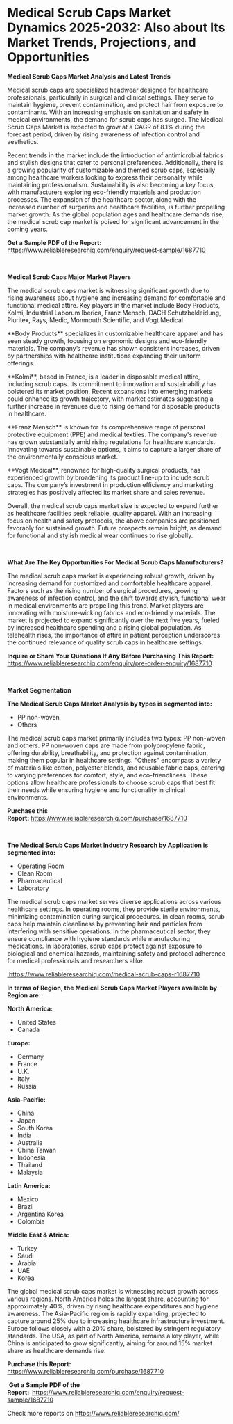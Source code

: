<p><h1>Medical Scrub Caps Market Dynamics 2025-2032: Also about Its Market Trends, Projections, and Opportunities</h1></p><p><strong>Medical Scrub Caps Market Analysis and Latest Trends</strong></p>
<p><p>Medical scrub caps are specialized headwear designed for healthcare professionals, particularly in surgical and clinical settings. They serve to maintain hygiene, prevent contamination, and protect hair from exposure to contaminants. With an increasing emphasis on sanitation and safety in medical environments, the demand for scrub caps has surged. The Medical Scrub Caps Market is expected to grow at a CAGR of 8.1% during the forecast period, driven by rising awareness of infection control and aesthetics.</p><p>Recent trends in the market include the introduction of antimicrobial fabrics and stylish designs that cater to personal preferences. Additionally, there is a growing popularity of customizable and themed scrub caps, especially among healthcare workers looking to express their personality while maintaining professionalism. Sustainability is also becoming a key focus, with manufacturers exploring eco-friendly materials and production processes. The expansion of the healthcare sector, along with the increased number of surgeries and healthcare facilities, is further propelling market growth. As the global population ages and healthcare demands rise, the medical scrub cap market is poised for significant advancement in the coming years.</p></p>
<p><strong>Get a Sample PDF of the Report:&nbsp;</strong> <a href="https://www.reliableresearchiq.com/enquiry/request-sample/1687710?utm_campaign=2290&utm_medium=2&utm_source=Github&utm_content=ia&utm_term=03032025&utm_id=medical-scrub-caps">https://www.reliableresearchiq.com/enquiry/request-sample/1687710</a></p>
<p>&nbsp;</p>
<p><strong>Medical Scrub Caps Major Market Players</strong></p>
<p><p>The medical scrub caps market is witnessing significant growth due to rising awareness about hygiene and increasing demand for comfortable and functional medical attire. Key players in the market include Body Products, Kolmi, Industrial Laborum Iberica, Franz Mensch, DACH Schutzbekleidung, Pluritex, Rays, Medic, Monmouth Scientific, and Vogt Medical.</p><p>**Body Products** specializes in customizable healthcare apparel and has seen steady growth, focusing on ergonomic designs and eco-friendly materials. The company’s revenue has shown consistent increases, driven by partnerships with healthcare institutions expanding their uniform offerings.</p><p>**Kolmi**, based in France, is a leader in disposable medical attire, including scrub caps. Its commitment to innovation and sustainability has bolstered its market position. Recent expansions into emerging markets could enhance its growth trajectory, with market estimates suggesting a further increase in revenues due to rising demand for disposable products in healthcare.</p><p>**Franz Mensch** is known for its comprehensive range of personal protective equipment (PPE) and medical textiles. The company's revenue has grown substantially amid rising regulations for healthcare standards. Innovating towards sustainable options, it aims to capture a larger share of the environmentally conscious market.</p><p>**Vogt Medical**, renowned for high-quality surgical products, has experienced growth by broadening its product line-up to include scrub caps. The company’s investment in production efficiency and marketing strategies has positively affected its market share and sales revenue.</p><p>Overall, the medical scrub caps market size is expected to expand further as healthcare facilities seek reliable, quality apparel. With an increasing focus on health and safety protocols, the above companies are positioned favorably for sustained growth. Future prospects remain bright, as demand for functional and stylish medical wear continues to rise globally.</p></p>
<p>&nbsp;</p>
<p><strong>What Are The Key Opportunities For Medical Scrub Caps Manufacturers?</strong></p>
<p><p>The medical scrub caps market is experiencing robust growth, driven by increasing demand for customized and comfortable healthcare apparel. Factors such as the rising number of surgical procedures, growing awareness of infection control, and the shift towards stylish, functional wear in medical environments are propelling this trend. Market players are innovating with moisture-wicking fabrics and eco-friendly materials. The market is projected to expand significantly over the next five years, fueled by increased healthcare spending and a rising global population. As telehealth rises, the importance of attire in patient perception underscores the continued relevance of quality scrub caps in healthcare settings.</p></p>
<p><strong>Inquire or Share Your Questions If Any Before Purchasing This Report:</strong> <a href="https://www.reliableresearchiq.com/enquiry/pre-order-enquiry/1687710?utm_campaign=2290&utm_medium=2&utm_source=Github&utm_content=ia&utm_term=03032025&utm_id=medical-scrub-caps">https://www.reliableresearchiq.com/enquiry/pre-order-enquiry/1687710</a></p>
<p>&nbsp;</p>
<p><strong>Market Segmentation</strong></p>
<p><strong>The Medical Scrub Caps Market Analysis by types is segmented into:</strong></p>
<p><ul><li>PP non-woven</li><li>Others</li></ul></p>
<p><p>The medical scrub caps market primarily includes two types: PP non-woven and others. PP non-woven caps are made from polypropylene fabric, offering durability, breathability, and protection against contamination, making them popular in healthcare settings. "Others" encompass a variety of materials like cotton, polyester blends, and reusable fabric caps, catering to varying preferences for comfort, style, and eco-friendliness. These options allow healthcare professionals to choose scrub caps that best fit their needs while ensuring hygiene and functionality in clinical environments.</p></p>
<p><strong>Purchase this Report:&nbsp;</strong><a href="https://www.reliableresearchiq.com/purchase/1687710?utm_campaign=2290&utm_medium=2&utm_source=Github&utm_content=ia&utm_term=03032025&utm_id=medical-scrub-caps">https://www.reliableresearchiq.com/purchase/1687710</a></p>
<p>&nbsp;</p>
<p><strong>The Medical Scrub Caps Market Industry Research by Application is segmented into:</strong></p>
<p><ul><li>Operating Room</li><li>Clean Room</li><li>Pharmaceutical</li><li>Laboratory</li></ul></p>
<p><p>The medical scrub caps market serves diverse applications across various healthcare settings. In operating rooms, they provide sterile environments, minimizing contamination during surgical procedures. In clean rooms, scrub caps help maintain cleanliness by preventing hair and particles from interfering with sensitive operations. In the pharmaceutical sector, they ensure compliance with hygiene standards while manufacturing medications. In laboratories, scrub caps protect against exposure to biological and chemical hazards, maintaining safety and protocol adherence for medical professionals and researchers alike.</p></p>
<p><a href="https://www.reliableresearchiq.com/medical-scrub-caps-r1687710?utm_campaign=2290&utm_medium=2&utm_source=Github&utm_content=ia&utm_term=03032025&utm_id=medical-scrub-caps">&nbsp;https://www.reliableresearchiq.com/medical-scrub-caps-r1687710</a></p>
<p><strong>In terms of Region, the Medical Scrub Caps Market Players available by Region are:</strong></p>
<p>
    <p> <strong> North America: </strong>
        <ul>
            <li>United States</li>
            <li>Canada</li>
        </ul>
        </p> 
    <p> <strong> Europe: </strong>
        <ul>
            <li>Germany</li>
            <li>France</li>
            <li>U.K.</li>
            <li>Italy</li>
            <li>Russia</li>
        </ul>
        </p> 
    <p> <strong> Asia-Pacific: </strong>
        <ul>
            <li>China</li>
            <li>Japan</li>
            <li>South Korea</li>
            <li>India</li>
            <li>Australia</li>
            <li>China Taiwan</li>
            <li>Indonesia</li>
            <li>Thailand</li>
            <li>Malaysia</li>
        </ul>
        </p> 
    <p> <strong> Latin America: </strong>
        <ul>
            <li>Mexico</li>
            <li>Brazil</li>
            <li>Argentina Korea</li>
            <li>Colombia</li>
        </ul>
        </p> 
    <p> <strong> Middle East & Africa: </strong>
        <ul>
            <li>Turkey</li>
            <li>Saudi</li>
            <li>Arabia</li>
            <li>UAE</li>
            <li>Korea</li>
        </ul>
    </p>
    </p>
<p><p>The global medical scrub caps market is witnessing robust growth across various regions. North America holds the largest share, accounting for approximately 40%, driven by rising healthcare expenditures and hygiene awareness. The Asia-Pacific region is rapidly expanding, projected to capture around 25% due to increasing healthcare infrastructure investment. Europe follows closely with a 20% share, bolstered by stringent regulatory standards. The USA, as part of North America, remains a key player, while China is anticipated to grow significantly, aiming for around 15% market share as healthcare demands rise.</p></p>
<p><strong>Purchase this Report: </strong><a href="https://www.reliableresearchiq.com/purchase/1687710?utm_campaign=2290&utm_medium=2&utm_source=Github&utm_content=ia&utm_term=03032025&utm_id=medical-scrub-caps">https://www.reliableresearchiq.com/purchase/1687710</a></p>
<p>&nbsp;<strong>Get a Sample PDF of the Report:&nbsp;&nbsp;</strong><a href="https://www.reliableresearchiq.com/enquiry/request-sample/1687710?utm_campaign=2290&utm_medium=2&utm_source=Github&utm_content=ia&utm_term=03032025&utm_id=medical-scrub-caps">https://www.reliableresearchiq.com/enquiry/request-sample/1687710</a></p>
<p><strong></strong></p>
<p>Check more reports on <a href="https://www.reliableresearchiq.com/?utm_campaign=2290&utm_medium=2&utm_source=Github&utm_content=ia&utm_term=03032025&utm_id=medical-scrub-caps">https://www.reliableresearchiq.com/</a></p>